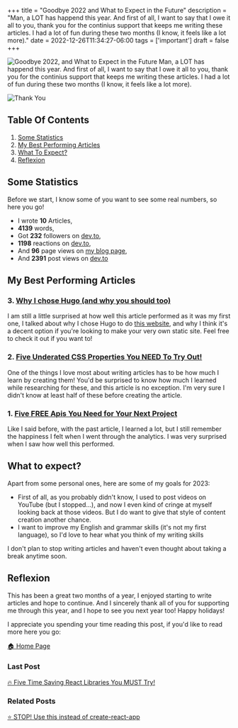 +++
title = "Goodbye 2022 and What to Expect in the Future"
description = "Man, a LOT has happend this year. And first of all, I want to say that I owe it all to you, thank you for the continius support that keeps me writing these articles. I had a lot of fun during these two months (I know, it feels like a lot more)."
date = 2022-12-26T11:34:27-06:00
tags = ['important']
draft = false
+++

![Goodbye 2022, and What to Expect in the Future](https://dev-to-uploads.s3.amazonaws.com/uploads/articles/gqks4l6xhgk1zjfx58c7.png)
Man, a LOT has happend this year. And first of all, I want to say that I owe it all to you, thank you for the continius support that keeps me writing these articles. I had a lot of fun during these two months (I know, it feels like a lot more).
<!--more-->
![Thank You](https://media.giphy.com/media/po3NDGWuAE33qmWqe3/giphy.gif)

## Table Of Contents
1. [Some Statistics](#some-statistics)
2. [My Best Performing Articles](#my-best-performing-articles)
3. [What To Expect?](#what-to-expect)
4. [Reflexion](#reflexion)

## Some Statistics
Before we start, I know some of you want to see some real numbers, so here you go!
* I wrote **10** Articles,
* **4139** words,
* Got **232** followers on [dev.to](https://dev.to/codeystein),
* **1198** reactions on [dev.to](https://dev.to/codeystein),
* And **96** page views on [my blog page](https://the-net-blog.netlify.app/),
* And **2391** post views on [dev.to](https://dev.to/codeystein)


## My Best Performing Articles
### 3. [Why I chose Hugo (and why you should too)](https://the-net-blog.netlify.app/post/why-i-chose-hugo/)
I am still a little surprised at how well this article performed as it was my first one, I talked about why I chose Hugo to do [this website](https://the-net-blog.netlify.app/), and why I think it's a decent option if you're looking to make your very own static site. Feel free to check it out if you want to!

### 2. [Five Underated CSS Properties You NEED To Try Out!](https://the-net-blog.netlify.app/post/five-underated-css-properties-you-need-to-try-out/)
One of the things I love most about writing articles has to be how much I learn by creating them! You'd be surprised to know how much I learned while researching for these, and this article is no exception. I'm very sure I didn't know at least half of these before creating the article.

### 1. [Five FREE Apis You Need for Your Next Project](https://the-net-blog.netlify.app/post/five-free-apis-you-need-for-your-next-project/)
Like I said before, with the past article, I learned a lot, but I still remember the happiness I felt when I went through the analytics. I was very surprised when I saw how well this performed.

## What to expect?
Apart from some personal ones, here are some of my goals for 2023: 
* First of all, as you probably didn't know, I used to post videos on YouTube (but I stopped...), and now I even kind of cringe at myself looking back at those videos. But I do want to give that style of content creation another chance.
* I want to improve my English and grammar skills (it's not my first language), so I'd love to hear what you think of my writing skills

I don't plan to stop writing articles and haven't even thought about taking a break anytime soon.

## Reflexion
This has been a great two months of a year, I enjoyed starting to write articles and hope to continue. And I sincerely thank all of you for supporting me through this year, and I hope to see you next year too! Happy holidays!

I appreciate you spending your time reading this post, if you'd like to read more here you go:

[🏠  Home Page](https://the-net-blog.netlify.app/)

### Last Post
[🔥 Five Time Saving React Libraries You MUST Try!](https://the-net-blog.netlify.app/post/five-time-saving-react-packages-you-must-try/)

### Related Posts
[⭐️ STOP! Use this instead of create-react-app](https://the-net-blog.netlify.app/post/what-is-open-source/)
